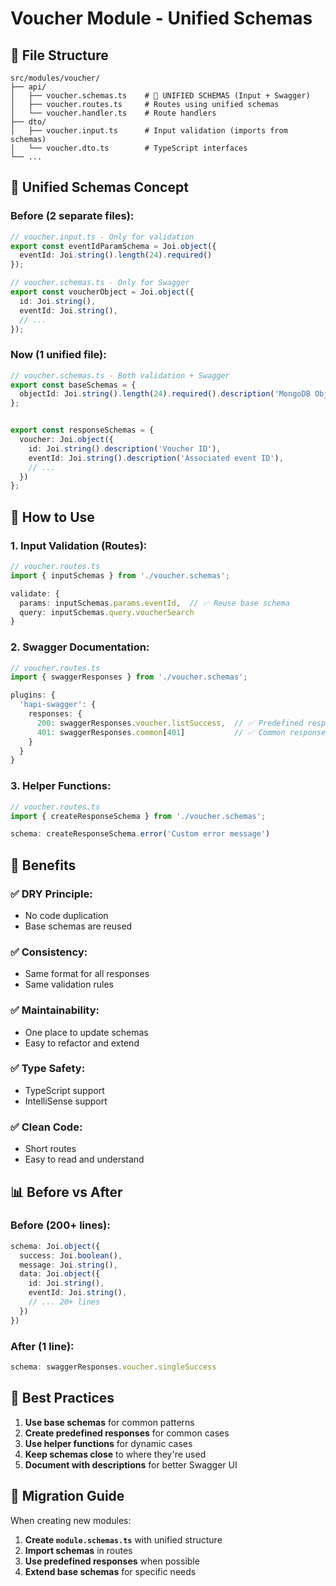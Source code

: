 # Voucher Module - Unified Schemas

## 📁 File Structure

```
src/modules/voucher/
├── api/
│   ├── voucher.schemas.ts    # 🎯 UNIFIED SCHEMAS (Input + Swagger)
│   ├── voucher.routes.ts     # Routes using unified schemas
│   └── voucher.handler.ts    # Route handlers
├── dto/
│   ├── voucher.input.ts      # Input validation (imports from schemas)
│   └── voucher.dto.ts        # TypeScript interfaces
└── ...
```

## 🎯 Unified Schemas Concept

### **Before (2 separate files):**
```typescript
// voucher.input.ts - Only for validation
export const eventIdParamSchema = Joi.object({
  eventId: Joi.string().length(24).required()
});

// voucher.schemas.ts - Only for Swagger
export const voucherObject = Joi.object({
  id: Joi.string(),
  eventId: Joi.string(),
  // ...
});
```

### **Now (1 unified file):**
```typescript
// voucher.schemas.ts - Both validation + Swagger
export const baseSchemas = {
  objectId: Joi.string().length(24).required().description('MongoDB ObjectId')
};


export const responseSchemas = {
  voucher: Joi.object({
    id: Joi.string().description('Voucher ID'),
    eventId: Joi.string().description('Associated event ID'),
    // ...
  })
};
```

## 🔧 How to Use

### **1. Input Validation (Routes):**
```typescript
// voucher.routes.ts
import { inputSchemas } from './voucher.schemas';

validate: {
  params: inputSchemas.params.eventId,  // ✅ Reuse base schema
  query: inputSchemas.query.voucherSearch
}
```

### **2. Swagger Documentation:**
```typescript
// voucher.routes.ts
import { swaggerResponses } from './voucher.schemas';

plugins: {
  'hapi-swagger': {
    responses: {
      200: swaggerResponses.voucher.listSuccess,  // ✅ Predefined response
      401: swaggerResponses.common[401]           // ✅ Common response
    }
  }
}
```

### **3. Helper Functions:**
```typescript
// voucher.routes.ts
import { createResponseSchema } from './voucher.schemas';

schema: createResponseSchema.error('Custom error message')
```

## 🎨 Benefits

### **✅ DRY Principle:**
- No code duplication
- Base schemas are reused

### **✅ Consistency:**
- Same format for all responses
- Same validation rules

### **✅ Maintainability:**
- One place to update schemas
- Easy to refactor and extend

### **✅ Type Safety:**
- TypeScript support
- IntelliSense support

### **✅ Clean Code:**
- Short routes
- Easy to read and understand

## 📊 Before vs After

### **Before (200+ lines):**
```typescript
schema: Joi.object({
  success: Joi.boolean(),
  message: Joi.string(),
  data: Joi.object({
    id: Joi.string(),
    eventId: Joi.string(),
    // ... 20+ lines
  })
})
```

### **After (1 line):**
```typescript
schema: swaggerResponses.voucher.singleSuccess
```

## 🚀 Best Practices

1. **Use base schemas** for common patterns
2. **Create predefined responses** for common cases
3. **Use helper functions** for dynamic cases
4. **Keep schemas close** to where they're used
5. **Document with descriptions** for better Swagger UI

## 🔄 Migration Guide

When creating new modules:

1. **Create `module.schemas.ts`** with unified structure
2. **Import schemas** in routes
3. **Use predefined responses** when possible
4. **Extend base schemas** for specific needs
